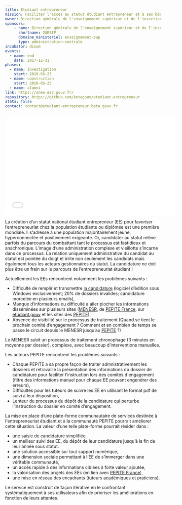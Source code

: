 ```yaml
---
title: Étudiant entrepreneur
mission: Faciliter l'accès au statut étudiant entrepreneur et à ses bénéfices
owner: Direction générale de l'enseignement supérieur et de l'insertion professionnelle (DGESIP)
sponsors: 
    - name: Direction générale de l'enseignement supérieur et de l'insertion professionnelle
      shortname: DGESIP
      domaine_ministeriel: enseignement-sup
      type: administration-centrale
incubator: dinum
events:
  - name: end
    date: 2017-12-31
phases:
  - name: investigation
    start: 2016-06-23
  - name: construction
    start: 2016-06-23
  - name: alumni
link: https://snee.esr.gouv.fr/
repository: https://github.com/betagouv/etudiant-entrepreneur
stats: false
contact: contact@etudiant-entrepreneur.beta.gouv.fr
---
```


<iframe style="border:none;" width="560" height="315" src="//www.dailymotion.com/embed/video/x4aa7o4" allowfullscreen></iframe>

La création d’un statut national étudiant entrepreneur (EE) pour favoriser l’entrepreneuriat chez la population étudiante ou diplômée est une première mondiale. Il s’adresse à une population majoritairement jeune, hyperconnectée et positivement exigeante. Or, candidater au statut relève parfois du parcours du combattant tant le processus est fastidieux et anachronique. L’image d’une administration complexe et vieillotte s’incarne dans ce processus. La relation uniquement administrative du candidat au statut est pointée du doigt et irrite non seulement les candidats mais également tous les acteurs gestionnaires du statut.
La candidature ne doit plus être un frein sur le parcours de l’entrepreneuriat étudiant !

Actuellement les EEs rencontrent notamment les problèmes suivants :

- Difficulté de remplir et transmettre [la candidature](http://media.etudiant.gouv.fr/file/Statut/01/0/candidature-snee-2016-17_ori_581010.pdf) (logiciel d’édition sous Windows exclusivement; 20% de dossiers invalides; candidature morcelée en plusieurs emails),
- Manque d’informations ou difficulté à aller piocher les informations disséminées sur plusieurs sites ([<abbr title="Ministère de l'Education Nationale, de l'Enseignement Supérieur et de la Recherche">MENESR</abbr>](http://www.enseignementsup-recherche.gouv.fr/cid79926/statut-national-etudiant-entrepreneur.html), de [PEPITE France](http://www.pepite-france.fr/), sur [etudiant.gouv](http://www.etudiant.gouv.fr/pid33854/entrepreneuriat-etudiant.html) et les sites des <abbr title="Pôles Etudiants pour l'Innovation, le Transfert et l'Entrepreneuriat">PEPITE</abbr>),
- Absence de visibilité sur le processus de traitement (Quand se tient le prochain comité d’engagement ? Comment et en combien de temps se passe le circuit depuis le MENESR jusqu’au [<abbr title="Pôles Etudiants pour l'Innovation, le Transfert et l'Entrepreneuriat">PEPITE</abbr>](http://www.enseignementsup-recherche.gouv.fr/cid79223/pepite-poles-etudiants-pour-innovation-transfert-entrepreneuriat.html) ?)

Le MENESR subit un processus de traitement chronophage (3 minutes en moyenne par dossier), complexe, avec beaucoup d’interventions manuelles.

Les acteurs PEPITE rencontrent les problèmes suivants :

- Chaque PEPITE a sa propre façon de traiter admnistrativement les dossiers et retravaille la présentation des informations du dossier de candidature pour faciliter l'instruction lors des comités d'engagement (filtre des informations manuel pour chaque EE pouvant engendrer des erreurs),
- Difficultés pour les tuteurs de suivre les EE en utilisant le format pdf de suivi à leur disposition,
- Lenteur du processus du dépôt de la candidature qui perturbe l’instruction du dossier en comité d’engagement.

La mise en place d’une plate-forme communautaire de services destinée à l'entrepreneuriat étudiant et à la communauté PEPITE pourrait améliorer cette situation. La valeur d’une telle plate-forme pourrait résider dans :

- une saisie de candidature simplifiée,
- un meilleur suivi des EE, du dépôt de leur candidature jusqu’à la fin de leur année sous statut.
- une solution accessible sur tout support numérique,
- une dimension sociale permettant à l’EE de s’immerger dans une véritable communauté,
- un accès rapide à des informations ciblées à forte valeur ajoutée,
- la valorisation des projets des EEs (en lien avec [PEPITE France](http://www.pepite-france.fr/)),
- une mise en réseau des encadrants (tuteurs académiques et praticiens).


Le service est construit de façon itérative en le confrontant systématiquement à ses utilisateurs afin de prioriser les améliorations en fonction de leurs attentes.
